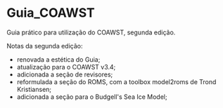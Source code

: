 # Guia_COAWST

Guia prático para utilização do COAWST, segunda edição.

Notas da segunda edição:
* renovada a estética do Guia;
* atualização para o COAWST v3.4;
* adicionada a seção de revisores;
* reformulada a seção do ROMS, com a toolbox model2roms de Trond Kristiansen;
* adicionada a seção para o Budgell's Sea Ice Model;

